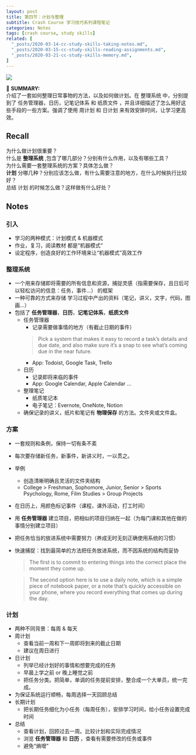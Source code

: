 ```yaml
---
layout: post
title: 第四节：计划与整理
subtitle: Crash Course 学习技巧系列课程笔记
categories: Notes
tags: [crash course, study skills]
related: [
  "_posts/2020-03-14-cc-study-skills-taking-notes.md",
  "_posts/2020-03-15-cc-study-skills-reading-assignments.md",
  "_posts/2020-03-21-cc-study-skills-memory.md",
]
---
```


![](https://www.youtube.com/watch?v=0AKAuRby7n8)

📌 **SUMMARY:**  
介绍了一套如何整理日常事物的方法，以及如何做计划。在 整理系统 中，分别提到了 任务管理器，日历，记笔记体系 和 纸质文件 ，并且详细描述了怎么用好这些手段的一些方案。强调了使用 周计划 和 日计划 来有效安排时间，让学习更高效。

## Recall

为什么做计划很重要？  
什么是 **整理系统** ,包含了哪几部分？分别有什么作用，以及有哪些工具？  
为什么需要一套整理系统的方案？具体怎么做？  
**计划** 分哪几种？分别应该怎么做，有什么需要注意的地方，在什么时候执行比较好？  
总结 计划 的时候怎么做？这样做有什么好处？  

## Notes

### 引入

- 学习的两种模式：计划模式 & 机器模式
- 作业，复习，阅读教材 都是“机器模式“
- 设定程序，创造良好的工作环境来让“机器模式”高效工作

### 整理系统
- 一个用来存储即将需要的所有信息和资源，捕捉灵感（指需要保存，且日后可以轻松访问的信息：任务，事件...） 的框架
- 一种可靠的方式来存储 学习过程中产出的资料（笔记，讲义，文字，代码，图画...）
- 包括了 **任务管理器**，**日历**，**记笔记体系**，**纸质文件**
    - 任务管理器
        - 记录需要做事情的地方（有截止日期的事件）
        > Pick a system that makes it easy to record a task’s details and due date,  and also make sure it’s a snap to see what’s coming due in the near future.  
        - App: Todoist, Google Task, Trello
    - 日历
        - 记录即将来临的事件
        - App: Google Calendar, Apple Calendar ...
    - 整理笔记
        - 纸质笔记本
        - 电子笔记：Evernote, OneNote, Notion
    - 确保记录的讲义，纸片和笔记有 **物理保存** 的方法。文件夹或文件盒。

### 方案
- 一套规则和条例，保持一切有条不紊
- 每次要存储新任务，新事件，新讲义时，一以贯之。
- 举例
    - 创造清晰明确且灵活的文件夹结构
    - College > Freshman, Sophomore, Junior, Senior > Sports Psychology, Rome, Film Studies > Group Projects
- 在日历上，用颜色标记事件（课程，课外活动，打工时间）
- 用 **任务管理器** 建立项目，把相似的项目归纳在一起（为每门课和其他在做的事情分别建立项目）
- 把任务恰当的放进系统中需要努力（养成无时无刻正确使用系统的习惯）
- 快速捕捉：找到最简单的方法把任务放进系统，而不因系统的结构而妥协
    
    > The first is to commit to entering things into the correct place the moment they come up.  

    > The second option here is to use a daily note, which is a simple piece of notebook paper, or a note that’s quickly accessible on your phone, where you record everything that comes up during the day.  

### 计划
- 两种不同背景：每周 & 每天
- 周计划
    - 查看当前一周和下一周即将到来的截止日期
    - 建议在周日进行
- 日计划
    - 列举已经计划好的事情和想要完成的任务
    - 早晨上学之前 or 晚上睡觉之前
    - 把任务分类。把简单，单调的任务提前安排，整合成一个大单员，统一完成。
- 为保证系统运行顺畅，每周选择一天回顾总结
- 长期计划
    - 把长期任务细化为小任务（每周任务），安排学习时间，给小任务设置完成时间
- 总结
    - 查看计划，回顾过去一周。比较计划和实际完成情况
    - 浏览 **任务管理器** 和 **日历** ，查看有需要修改的任务或事件
    - 避免“熵增”

